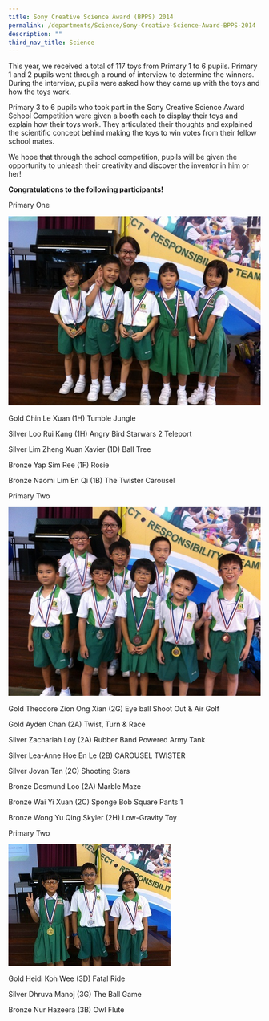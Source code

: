 ```yaml
---
title: Sony Creative Science Award (BPPS) 2014
permalink: /departments/Science/Sony-Creative-Science-Award-BPPS-2014
description: ""
third_nav_title: Science
---
```

This year, we received a total of 117 toys from Primary 1 to 6 pupils. Primary 1 and 2 pupils went through a round of interview to determine the winners. During the interview, pupils were asked how they came up with the toys and how the toys work.

 

Primary 3 to 6 pupils who took part in the Sony Creative Science Award School Competition were given a booth each to display their toys and explain how their toys work. They articulated their thoughts and explained the scientific concept behind making the toys to win votes from their fellow school mates.

 

We hope that through the school competition, pupils will be given the opportunity to unleash their creativity and discover the inventor in him or her!

 

**Congratulations to the following participants!**
 

Primary One

![](/images/P1.jpg)

Gold         Chin Le Xuan (1H) Tumble Jungle

Silver        Loo Rui Kang (1H) Angry Bird Starwars 2 Teleport

Silver        Lim Zheng Xuan Xavier (1D) Ball Tree

Bronze     Yap Sim Ree (1F) Rosie

Bronze     Naomi Lim En Qi (1B) The Twister Carousel


Primary Two

![](/images/P2.jpg)

Gold           Theodore Zion Ong Xian (2G) Eye ball Shoot Out & Air Golf

Gold           Ayden Chan (2A) Twist, Turn & Race

Silver         Zachariah Loy (2A) Rubber Band Powered Army Tank

Silver         Lea-Anne Hoe En Le (2B) CAROUSEL TWISTER

Silver         Jovan Tan (2C) Shooting Stars

Bronze      Desmund Loo (2A) Marble Maze

Bronze      Wai Yi Xuan (2C) Sponge Bob Square Pants 1

Bronze      Wong Yu Qing Skyler (2H) Low-Gravity Toy

Primary Two

![](/images/P3%20Winners.jpg)

Gold           Heidi Koh Wee (3D) Fatal Ride

Silver         Dhruva Manoj  (3G) The Ball Game

Bronze       Nur Hazeera (3B) Owl Flute